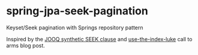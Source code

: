 # spring-jpa-seek-pagination
Keyset/Seek pagination with Springs repository pattern

Inspired by the [JOOQ synthetic SEEK clause](https://www.jooq.org/doc/latest/manual/sql-building/sql-statements/select-statement/seek-clause/)
and [use-the-index-luke](https://use-the-index-luke.com/no-offset) call to arms blog post.


